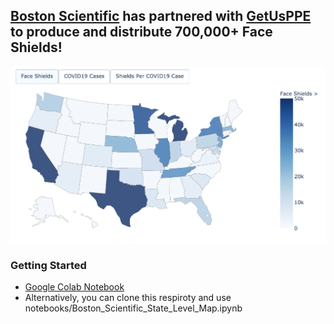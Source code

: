 ## [Boston Scientific](https://www.bostonscientific.com/en-US/Home.html) has partnered with [GetUsPPE](https://getusppe.org/) to produce and distribute 700,000+ Face Shields!
![Pipeline](img/shields_donated.png)

### Getting Started
- [Google Colab Notebook](https://colab.research.google.com/drive/1nwMnUi5-Zvgmu_b8YPxm4rIvq5xr43FZ) 
- Alternatively, you can clone this respiroty and use notebooks/Boston_Scientific_State_Level_Map.ipynb

